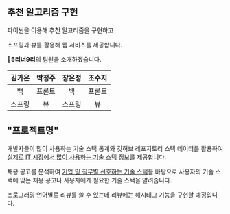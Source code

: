 ## 추천 알고리즘 구현

파이썬을 이용해 추천 알고리즘을 구현하고

스프링과 뷰를 활용해 웹 서비스를 제공합니다.

:feet: ​**5리너9리**의 팀원을 소개하겠습니다.

| 김가은 | 박정주 | 장은정 | 조수지 |
| :----: | :----: | :----: | :----: |
|   백   | 프론트 |   백   | 프론트 |
| 스프링 |   뷰   | 스프링 |   뷰   |



## "프로젝트명"

개발자들이 많이 사용하는 기술 스택 통계와 깃허브 레포지토리 스택 데이터를 활용하여 <u>실제로 IT 시장에서 많이 사용하는 기술 스택</u> 정보를 제공합니다.

채용 공고를 분석하여 <u>기업 및 직무별 선호하는 기술 스택</u>을 바탕으로 사용자의 기술 스택에 맞는 채용 공고나 사용자에게 필요한 기술 스택을 알려줍니다.

프로그래밍 언어별로 리뷰를 쓸 수 있는데 리뷰에는 해시태그 기능을 구현할 예정입니다.

